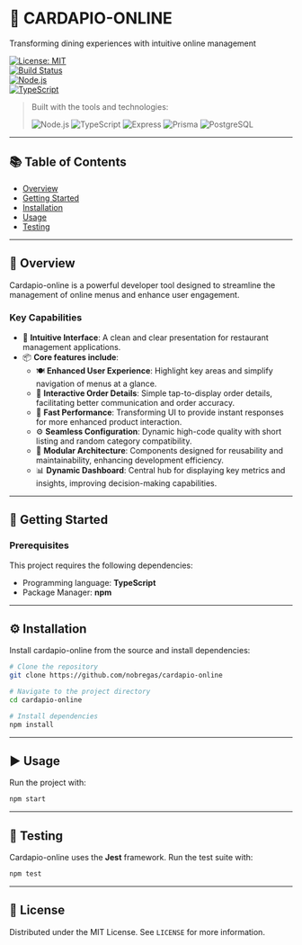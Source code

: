 # 🧾 CARDAPIO-ONLINE

Transforming dining experiences with intuitive online management

[![License: MIT](https://img.shields.io/badge/License-MIT-yellow.svg)](LICENSE)  
[![Build Status](https://img.shields.io/badge/build-passing-brightgreen)]()  
[![Node.js](https://img.shields.io/badge/Node.js-Enabled-green)]()  
[![TypeScript](https://img.shields.io/badge/TypeScript-Used-blue)]()

> Built with the tools and technologies:  
>  
> ![Node.js](https://img.shields.io/badge/Node.js-%23339933?style=for-the-badge&logo=node.js&logoColor=white)
> ![TypeScript](https://img.shields.io/badge/TypeScript-%23007ACC?style=for-the-badge&logo=typescript&logoColor=white)
> ![Express](https://img.shields.io/badge/Express-%23000000.svg?style=for-the-badge&logo=express&logoColor=white)
> ![Prisma](https://img.shields.io/badge/Prisma-%23000000?style=for-the-badge&logo=prisma&logoColor=white)
> ![PostgreSQL](https://img.shields.io/badge/PostgreSQL-%23316192?style=for-the-badge&logo=postgresql&logoColor=white)

---

## 📚 Table of Contents

- [Overview](#overview)  
- [Getting Started](#getting-started)  
- [Installation](#installation)  
- [Usage](#usage)  
- [Testing](#testing)

---

## 🧐 Overview

Cardapio-online is a powerful developer tool designed to streamline the management of online menus and enhance user engagement.

### Key Capabilities

- 📱 **Intuitive Interface**: A clean and clear presentation for restaurant management applications.
- 📦 **Core features include**:
  - 🍽 **Enhanced User Experience**: Highlight key areas and simplify navigation of menus at a glance.
  - 🧾 **Interactive Order Details**: Simple tap-to-display order details, facilitating better communication and order accuracy.
  - 🚀 **Fast Performance**: Transforming UI to provide instant responses for more enhanced product interaction.
  - ⚙️ **Seamless Configuration**: Dynamic high-code quality with short listing and random category compatibility.
  - 🧱 **Modular Architecture**: Components designed for reusability and maintainability, enhancing development efficiency.
  - 📊 **Dynamic Dashboard**: Central hub for displaying key metrics and insights, improving decision-making capabilities.

---

## 🚀 Getting Started

### Prerequisites

This project requires the following dependencies:

- Programming language: **TypeScript**
- Package Manager: **npm**

---

## ⚙️ Installation

Install cardapio-online from the source and install dependencies:

```bash
# Clone the repository
git clone https://github.com/nobregas/cardapio-online
```

```bash
# Navigate to the project directory
cd cardapio-online
```

```bash
# Install dependencies
npm install
```

---

## ▶️ Usage

Run the project with:

```bash
npm start
```

---

## 🧪 Testing

Cardapio-online uses the **Jest** framework. Run the test suite with:

```bash
npm test
```

---

## 📄 License

Distributed under the MIT License. See `LICENSE` for more information.
